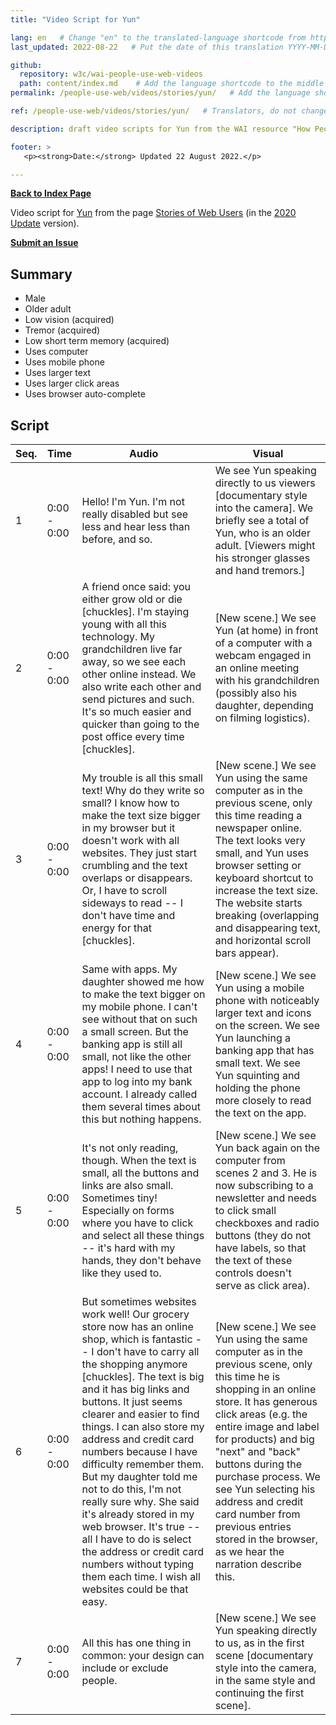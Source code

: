```yaml
---
title: "Video Script for Yun"

lang: en   # Change "en" to the translated-language shortcode from https://www.iana.org/assignments/language-subtag-registry/language-subtag-registry
last_updated: 2022-08-22   # Put the date of this translation YYYY-MM-DD (with month in the middle)

github:
  repository: w3c/wai-people-use-web-videos
  path: content/index.md    # Add the language shortcode to the middle of the filename, for example: content/index.fr.md
permalink: /people-use-web/videos/stories/yun/   # Add the language shortcode to the end, with no slash at end, for example: /link/to/page/fr

ref: /people-use-web/videos/stories/yun/   # Translators, do not change this

description: draft video scripts for Yun from the WAI resource "How People with Disabilities Use the Web"

footer: >
   <p><strong>Date:</strong> Updated 22 August 2022.</p>

---
```


**[Back to Index Page](../../)**

Video script for [Yun](https://deploy-preview-113--wai-people-use-web.netlify.app/people-use-web/user-stories-nine/) from the page [Stories of Web Users](https://deploy-preview-113--wai-people-use-web.netlify.app/people-use-web/user-stories/) (in the [2020 Update](https://github.com/w3c/wai-people-use-web/wiki/Persona-development) version).

**[Submit an Issue](https://github.com/w3c/wai-people-use-web-videos/issues/new?title=[Yun])**

## Summary

* Male
* Older adult
* Low vision (acquired)
* Tremor (acquired)
* Low short term memory (acquired)
* Uses computer
* Uses mobile phone
* Uses larger text
* Uses larger click areas
* Uses browser auto-complete

## Script

| Seq. | Time | Audio | Visual |
| --- | --- | --- | --- |
| 1 | 0:00 - 0:00 | Hello! I'm Yun. I'm not really disabled but see less and hear less than before, and so. | We see Yun speaking directly to us viewers [documentary style into the camera]. We briefly see a total of Yun, who is an older adult.  [Viewers might his stronger glasses and hand tremors.] |
| 2 | 0:00 - 0:00 | A friend once said: you either grow old or die [chuckles]. I'm staying young with all this technology. My grandchildren live far away, so we see each other online instead. We also write each other and send pictures and such. It's so much easier and quicker than going to the post office every time [chuckles]. | [New scene.] We see Yun (at home) in front of a computer with a webcam engaged in an online meeting with his grandchildren (possibly also his daughter, depending on filming logistics). |
| 3 | 0:00 - 0:00 | My trouble is all this small text! Why do they write so small? I know how to make the text size bigger in my browser but it doesn't work with all websites. They just start crumbling and the text overlaps or disappears. Or, I have to scroll sideways to read -- I don't have time and energy for that [chuckles]. | [New scene.] We see Yun using the same computer as in the previous scene, only this time reading a newspaper online. The text looks very small, and Yun uses browser setting or keyboard shortcut to increase the text size. The website starts breaking (overlapping and disappearing text, and horizontal scroll bars appear). |
| 4 | 0:00 - 0:00 | Same with apps. My daughter showed me how to make the text bigger on my mobile phone. I can't see without that on such a small screen. But the banking app is still all small, not like the other apps! I need to use that app to log into my bank account. I already called them several times about this but nothing happens. | [New scene.] We see Yun using a mobile phone with noticeably larger text and icons on the screen. We see Yun launching a banking app that has small text. We see Yun squinting and holding the phone more closely to read the text on the app. |
| 5 | 0:00 - 0:00 | It's not only reading, though. When the text is small, all the buttons and links are also small. Sometimes tiny! Especially on forms where you have to click and select all these things -- it's hard with my hands, they don't behave like they used to. | [New scene.] We see Yun back again on the computer from scenes 2 and 3. He is now subscribing to a newsletter and needs to click small checkboxes and radio buttons (they do not have labels, so that the text of these controls doesn't serve as click area). |
| 6 | 0:00 - 0:00 | But sometimes websites work well! Our grocery store now has an online shop, which is fantastic -- I don't have to carry all the shopping anymore [chuckles]. The text is big and it has big links and buttons. It just seems clearer and easier to find things. I can also store my address and credit card numbers because I have difficulty remember them. But my daughter told me not to do this, I'm not really sure why. She said it's already stored in my web browser. It's true -- all I have to do is select the address or credit card numbers without typing them each time. I wish all websites could be that easy. | [New scene.] We see Yun using the same computer as in the previous scene, only this time he is shopping in an online store. It has generous click areas (e.g. the entire image and label for products) and big "next" and "back" buttons during the purchase process. We see Yun selecting his address and credit card number from previous entries stored in the browser, as we hear the narration describe this. |
| 7 | 0:00 - 0:00 | All this has one thing in common: your design can include or exclude people. | [New scene.] We see Yun speaking directly to us, as in the first scene [documentary style into the camera, in the same style and continuing the first scene]. |
